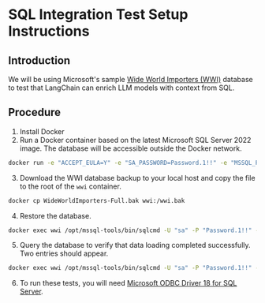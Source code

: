 # SQL Integration Test Setup Instructions

## Introduction

We will be using Microsoft's sample [Wide World Importers (WWI)](https://github.com/microsoft/sql-server-samples/releases/tag/wide-world-importers-v1.0) database to test that LangChain can enrich LLM models with context from SQL.

## Procedure

1. Install Docker
2. Run a Docker container based on the latest Microsoft SQL Server 2022 image. The database will be accessible outside the Docker network.

```bash
docker run -e "ACCEPT_EULA=Y" -e "SA_PASSWORD=Password.1!!" -e "MSSQL_PID=Evaluation" -p 1433:1433  --name wwi -dt --rm mcr.microsoft.com/mssql/server:2022-latest
```

3. Download the WWI database backup to your local host and copy the file to the root of the `wwi` container.

```bash
docker cp WideWorldImporters-Full.bak wwi:/wwi.bak
```

4. Restore the database.

```bash
docker exec wwi /opt/mssql-tools/bin/sqlcmd -U "sa" -P "Password.1!!" -q "RESTORE DATABASE WideWorldImporters FROM DISK = '/wwi.bak' WITH MOVE 'WWI_Primary' TO '/var/opt/mssql/data/WideWorldImporters.mdf', MOVE 'WWI_UserData' TO '/var/opt/mssql/data/WideWorldImporters_userdata.ndf', MOVE 'WWI_Log' TO '/var/opt/mssql/data/WideWorldImporters.ldf', MOVE 'WWI_InMemory_Data_1' TO '/var/opt/mssql/data/WideWorldImporters_InMemory_Data_1'"
```

5. Query the database to verify that data loading completed successfully. Two entries should appear.

```bash
docker exec wwi /opt/mssql-tools/bin/sqlcmd -U "sa" -P "Password.1!!" -d "WideWorldImporters" -q "SELECT TOP(5) * FROM Sales.SpecialDeals;"
```

6. To run these tests, you will need [Microsoft ODBC Driver 18 for SQL Server](https://learn.microsoft.com/en-us/sql/connect/odbc/download-odbc-driver-for-sql-server?view=sql-server-ver16).